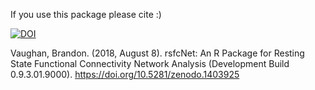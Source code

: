 If you use this package please cite :) 

[![DOI](https://zenodo.org/badge/DOI/10.5281/zenodo.1403925.svg)](https://doi.org/10.5281/zenodo.1403925)

Vaughan, Brandon. (2018, August 8). rsfcNet: An R Package for Resting State Functional Connectivity Network Analysis (Development Build 0.9.3.01.9000). https://doi.org/10.5281/zenodo.1403925
